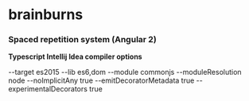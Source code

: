 # brainburns
### Spaced repetition system (Angular 2)



**Typescript Intellij Idea compiler options**

--target es2015 --lib es6,dom --module commonjs --moduleResolution node --noImplicitAny true --emitDecoratorMetadata true --experimentalDecorators true
